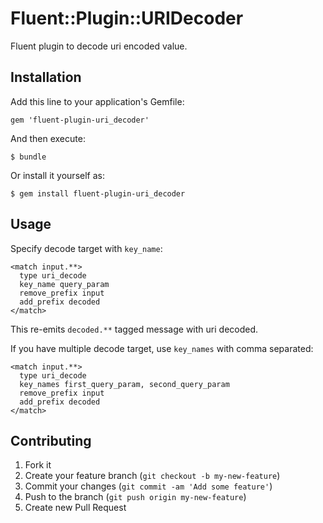 # Fluent::Plugin::URIDecoder

Fluent plugin to decode uri encoded value.

## Installation

Add this line to your application's Gemfile:

    gem 'fluent-plugin-uri_decoder'

And then execute:

    $ bundle

Or install it yourself as:

    $ gem install fluent-plugin-uri_decoder

## Usage

Specify decode target with `key_name`:

```
<match input.**>
  type uri_decode
  key_name query_param
  remove_prefix input
  add_prefix decoded
</match>
```

This re-emits `decoded.**` tagged message with uri decoded.

If you have multiple decode target, use `key_names` with comma separated:

```
<match input.**>
  type uri_decode
  key_names first_query_param, second_query_param
  remove_prefix input
  add_prefix decoded
</match>
```

## Contributing

1. Fork it
2. Create your feature branch (`git checkout -b my-new-feature`)
3. Commit your changes (`git commit -am 'Add some feature'`)
4. Push to the branch (`git push origin my-new-feature`)
5. Create new Pull Request
